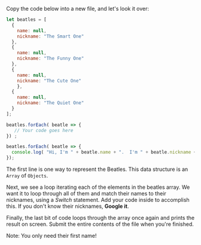 Copy the code below into a new file, and let's look it over:

```js
let beatles = [
  {
    name: null,
    nickname: "The Smart One"
  },
  {
    name: null,
    nickname: "The Funny One"
  },
  {
    name: null,
    nickname: "The Cute One"
    },
  {
    name: null,
    nickname: "The Quiet One"
  }
];

beatles.forEach( beatle => {
   // Your code goes here
}) ;

beatles.forEach( beatle => {
  console.log( "Hi, I'm " + beatle.name + ".  I'm " + beatle.nickname + "!" );
});
```

The first line is one way to represent the Beatles. This data structure is an `Array` of `Objects`.

Next, we see a loop iterating each of the elements in the beatles array. We want it to loop through all of them and match their names to their nicknames, using a _Switch_ statement. Add your code inside to accomplish this. If you don't know their nicknames, **Google it**.

Finally, the last bit of code loops through the array once again and prints the result on screen. Submit the entire contents of the file when you're finished.

Note: You only need their first name!